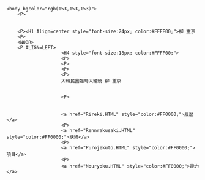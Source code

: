 				
	<body bgcolor="rgb(153,153,153)">					
		<P>
		

		<P><H1 Align=center style="font-size:24px; color:#FFFF00;">柳 重京
		<P>
		<NOBR>					
		<P ALIGN=LEFT>		
						<H4 style="font-size:18px; color:#FFFF00;">			
						<P>
						<P>
						<P>
						<P>
						大韓民国臨時大總統 柳 重京
						
						
						<P>
						

						<a href="Rireki.HTML" style="color:#FF0000;">履歴</a>
						<P>
						<a href="Rennrakusaki.HTML" style="color:#FF0000;">联絡</a>
						<P>
						<a href="Purojekuto.HTML" style="color:#FF0000;">項目</a>
						<P>
						<a href="Nouryoku.HTML" style="color:#FF0000;">能力</a>
						
						
						
						
				
								
								
								
								
								
								
								
								
								
								
						
								

